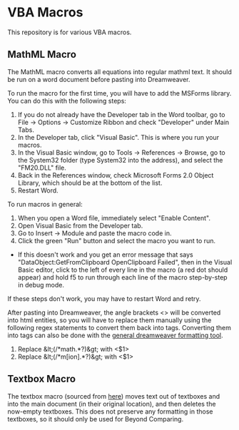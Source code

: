 # VBA Macros

This repository is for various VBA macros.

## MathML Macro
The MathML macro converts all equations into regular mathml text. It should be run on a word document before pasting into Dreamweaver.

To run the macro for the first time, you will have to add the MSForms library. You can do this with the following steps:
1. If you do not already have the Developer tab in the Word toolbar, go to File -> Options -> Customize Ribbon and check "Developer" under Main Tabs.
2. In the Developer tab, click "Visual Basic". This is where you run your macros.
3. In the Visual Basic window, go to Tools -> References -> Browse, go to the System32 folder (type System32 into the address), and select the "FM20.DLL" file.
4. Back in the References window, check Microsoft Forms 2.0 Object Library, which should be at the bottom of the list.
5. Restart Word.

To run macros in general:
1. When you open a Word file, immediately select "Enable Content".
2. Open Visual Basic from the Developer tab.
3. Go to Insert -> Module and paste the macro code in.
4. Click the green "Run" button and select the macro you want to run.
  - If this doesn't work and you get an error message that says "DataObject:GetFromClipboard OpenClipboard Failed", then in the Visual Basic editor, click to the left of every line in the macro (a red dot should appear) and hold f5 to run through each line of the macro step-by-step in debug mode.

If these steps don't work, you may have to restart Word and retry.

After pasting into Dreamweaver, the angle brackets <> will be converted into html entities, so you will have to replace them manually using the following regex statements to convert them back into tags. Converting them into tags can also be done with the [general dreamweaver formatting tool](https://commwebteam.github.io/gen_dw_format/dreamweaver_paste_formatter/dw_paste_format.html).
1. Replace &amp;lt;(/&ast;math.&ast;?)&amp;gt; with &lt;$1&gt;
2. Replace &amp;lt;(/&ast;m[ion].&ast;?)&amp;gt; with &lt;$1&gt;

## Textbox Macro
The textbox macro (sourced from [here](https://word.tips.net/T001690_Removing_All_Text_Boxes_In_a_Document.html)) moves text out of textboxes and into the main document (in their original location), and then deletes the now-empty textboxes. This does not preserve any formatting in those textboxes, so it should only be used for Beyond Comparing.
